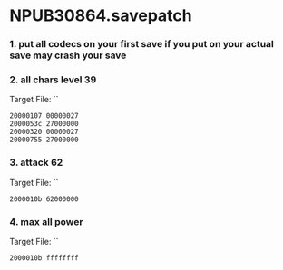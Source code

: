 # NPUB30864.savepatch

### 1. put all codecs on your first save if you put on your actual save may crash your save
### 2. all chars level 39

Target File: ``

```
20000107 00000027
2000053c 27000000
20000320 00000027
20000755 27000000
```

### 3. attack 62

Target File: ``

```
2000010b 62000000
```

### 4. max all power 

Target File: ``

```
2000010b ffffffff
```

